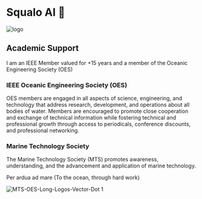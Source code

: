 # Squalo AI 🦈

![logo](https://github.com/ajsb85/squalo.ai/assets/663460/c03e639b-8106-4a18-9724-87e7c4095699)


## Academic Support

I am an IEEE Member valued for +15 years and a member of the Oceanic Engineering Society (OES)

### IEEE Oceanic Engineering Society (OES)
OES members are engaged in all aspects of science, engineering, and technology that address research, development, and operations about all bodies of water. Members are encouraged to promote close cooperation and exchange of technical information while fostering technical and professional growth through access to periodicals, conference discounts, and professional networking.

### Marine Technology Society
The Marine Technology Society (MTS) promotes awareness, understanding, and the advancement and application of marine technology.

Per ardua ad mare
(To the ocean, through hard work)

![MTS-OES-Long-Logos-Vector-Dot 1](https://github.com/ajsb85/squalo.ai/assets/663460/0b848cdd-d06a-426d-af39-e03be40192cd)
